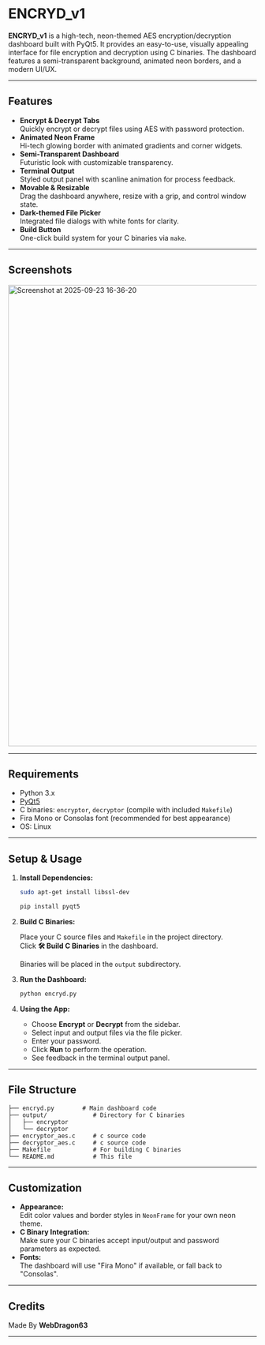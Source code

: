# ENCRYD_v1

**ENCRYD_v1** is a high-tech, neon-themed AES encryption/decryption dashboard built with PyQt5. It provides an easy-to-use, visually appealing interface for file encryption and decryption using C binaries. The dashboard features a semi-transparent background, animated neon borders, and a modern UI/UX.

---

## Features

- **Encrypt & Decrypt Tabs**  
  Quickly encrypt or decrypt files using AES with password protection.
- **Animated Neon Frame**  
  Hi-tech glowing border with animated gradients and corner widgets.
- **Semi-Transparent Dashboard**  
  Futuristic look with customizable transparency.
- **Terminal Output**  
  Styled output panel with scanline animation for process feedback.
- **Movable & Resizable**  
  Drag the dashboard anywhere, resize with a grip, and control window state.
- **Dark-themed File Picker**  
  Integrated file dialogs with white fonts for clarity.
- **Build Button**  
  One-click build system for your C binaries via `make`.

---

## Screenshots
  
<img width="1242" height="935" alt="Screenshot at 2025-09-23 16-36-20" src="https://github.com/user-attachments/assets/f65c6c4a-5190-4855-a8b0-2ca3386bf301" />

---

## Requirements

- Python 3.x
- [PyQt5](https://pypi.org/project/PyQt5/)
- C binaries: `encryptor`, `decryptor` (compile with included `Makefile`)
- Fira Mono or Consolas font (recommended for best appearance)
- OS: Linux

---

## Setup & Usage

1. **Install Dependencies:**

   ```bash
   sudo apt-get install libssl-dev

   pip install pyqt5
   ```

2. **Build C Binaries:**

   Place your C source files and `Makefile` in the project directory.  
   Click **🛠 Build C Binaries** in the dashboard.

   Binaries will be placed in the `output` subdirectory.

3. **Run the Dashboard:**

   ```bash
   python encryd.py
   ```

4. **Using the App:**

   - Choose **Encrypt** or **Decrypt** from the sidebar.
   - Select input and output files via the file picker.
   - Enter your password.
   - Click **Run** to perform the operation.
   - See feedback in the terminal output panel.

---

## File Structure

```
├── encryd.py        # Main dashboard code
├── output/             # Directory for C binaries
│   ├── encryptor
│   └── decryptor
├── encryptor_aes.c     # c source code
├── decryptor_aes.c     # c source code
├── Makefile            # For building C binaries
└── README.md           # This file

```

---

## Customization

- **Appearance:**  
  Edit color values and border styles in `NeonFrame` for your own neon theme.
- **C Binary Integration:**  
  Make sure your C binaries accept input/output and password parameters as expected.
- **Fonts:**  
  The dashboard will use "Fira Mono" if available, or fall back to "Consolas".

---

## Credits

Made By **WebDragon63**
  
---
